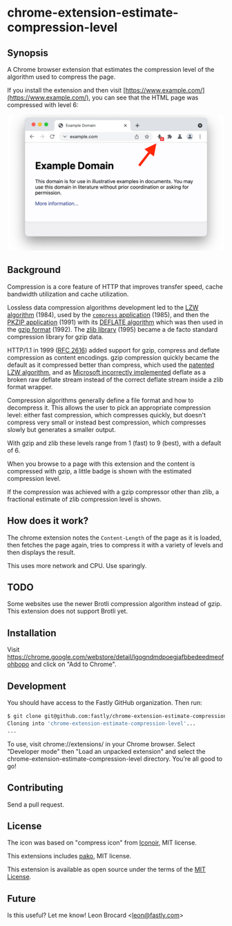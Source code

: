 # chrome-extension-estimate-compression-level

## Synopsis

A Chrome browser extension that estimates the compression level of the
algorithm used to compress the page.

If you install the extension and then visit [https://www.example.com/](https://www.example.com/), you can see that the HTML page was compressed with level 6:

![Screenshot](images/screenshot.png)

## Background

Compression is a core feature of HTTP that improves transfer speed,
cache bandwidth utilization and cache utilization.

Lossless data compression algorithms development led to the [LZW
algorithm](https://en.wikipedia.org/wiki/Lempel%E2%80%93Ziv%E2%80%93Welch)
(1984), used by the [`compress`
application](https://en.wikipedia.org/wiki/Compress) (1985), and then
the [PKZIP application](https://en.wikipedia.org/wiki/PKZIP) (1991)
with its [DEFLATE algorithm](https://en.wikipedia.org/wiki/Deflate)
which was then used in the [gzip
format](https://en.wikipedia.org/wiki/Gzip) (1992). The [zlib
library](https://en.wikipedia.org/wiki/Zlib) (1995) became a de facto
standard compression library for gzip data.

HTTP/1.1 in 1999 ([RFC 2616](https://datatracker.ietf.org/doc/html/rfc2616/#section-3.5)) added support for gzip, compress and
deflate compression as content encodings. gzip compression quickly
became the default as it compressed better than compress, which used
the [patented LZW algorithm](https://en.wikipedia.org/wiki/Lempel%E2%80%93Ziv%E2%80%93Welch#Patents), and as [Microsoft incorrectly implemented](https://stackoverflow.com/questions/9170338/why-are-major-web-sites-using-gzip/9186091#9186091)
deflate as a broken raw deflate stream instead of the correct deflate
stream inside a zlib format wrapper.

Compression algorithms generally define a file format and how to
decompress it. This allows the user to pick an appropriate compression
level: either fast compression, which compresses quickly, but doesn't
compress very small or instead best compression, which compresses
slowly but generates a smaller output.

With gzip and zlib these levels range from 1 (fast) to 9 (best), with a
default of 6.

When you browse to a page with this extension and the content is
compressed with gzip, a little badge is shown with the estimated
compression level.

If the compression was achieved with a gzip compressor other
than zlib, a fractional estimate of zlib compression level is shown.

## How does it work?

The chrome extension notes the `Content-Length` of the page as it is
loaded, then fetches the page again, tries to compress it with a
variety of levels and then displays the result.

This uses more network and CPU. Use sparingly.

## TODO

Some websites use the newer Brotli compression algorithm instead of gzip.
This extension does not support Brotli yet.

## Installation

Visit
https://chrome.google.com/webstore/detail/lgogndmdpoegjafbbedeedmeofohbopo
and click on "Add to Chrome".

## Development

You should have access to the Fastly GitHub organization. Then run:

```bash
$ git clone git@github.com:fastly/chrome-extension-estimate-compression-level.git
Cloning into 'chrome-extension-estimate-compression-level'...
...
```

To use, visit chrome://extensions/ in your Chrome browser. Select
"Developer mode" then "Load an unpacked extension" and select the
chrome-extension-estimate-compression-level directory. You're all good
to go!

## Contributing

Send a pull request.

## License

The icon was based on "compress icon" from
[Iconoir](https://iconoir.com/), MIT license.

This extensions includes [pako](https://nodeca.github.io/pako/), MIT
license.

This extension is available as open source under the terms of the [MIT
License](http://opensource.org/licenses/MIT).

## Future

Is this useful? Let me know! Leon Brocard <<leon@fastly.com>>
